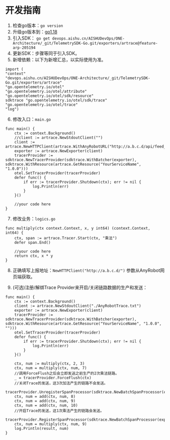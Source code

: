 # 开发指南

1. 检查go版本：`go version`
2. 升级go版本到：[go1.18](https://gomirrors.org/)
3. 引入SDK：
   ```go get devops.aishu.cn/AISHUDevOps/ONE-Architecture/_git/TelemetrySDK-Go.git/exporters/artrace@feature-arp-205194```
4. 更新SDK：步骤等同于引入SDK。
5. 新增依赖：以下为新增汇总，以实际使用为准。

```
import (
"context"
"devops.aishu.cn/AISHUDevOps/ONE-Architecture/_git/TelemetrySDK-Go.git/exporters/artrace"
"go.opentelemetry.io/otel"
"go.opentelemetry.io/otel/attribute"
"go.opentelemetry.io/otel/sdk/resource"
sdktrace "go.opentelemetry.io/otel/sdk/trace"
"go.opentelemetry.io/otel/trace"
"log")
```

6. 修改入口：`main.go`

```
func main() {
	ctx := context.Background()
	//client := artrace.NewStdoutClient("")
	client := artrace.NewHTTPClient(artrace.WithAnyRobotURL("http://a.b.c.d/api/feed_ingester/v1/jobs/abcd4f634e80d530/events"))
	exporter := artrace.NewExporter(client)
	tracerProvider := sdktrace.NewTracerProvider(sdktrace.WithBatcher(exporter), sdktrace.WithResource(artrace.GetResource("YourServiceName", "1.0.0")))
	otel.SetTracerProvider(tracerProvider)
	defer func() {
		if err := tracerProvider.Shutdown(ctx); err != nil {
			log.Println(err)
		}
	}()

	//your code here
}
```

7. 修改业务：`logics.go`

```
func multiply(ctx context.Context, x, y int64) (context.Context, int64) {
	ctx, span := artrace.Tracer.Start(ctx, "乘法")
	defer span.End()

	//your code here
	return ctx, x * y
}
```

8. 正确填写上报地址：`NewHTTPClient("http://a.b.c.d/")`
   参数从AnyRobot网页端获取。

9. (可选)注册/解绑Trace Provider来开启/关闭链路数据的生产和发送：

```
func main() {
	ctx := context.Background()
	client := artrace.NewStdoutClient("./AnyRobotTrace.txt")
	exporter := artrace.NewExporter(client)
	tracerProvider := sdktrace.NewTracerProvider(sdktrace.WithBatcher(exporter), sdktrace.WithResource(artrace.GetResource("YourServiceName", "1.0.0", "")))
	otel.SetTracerProvider(tracerProvider)
	defer func() {
		if err := tracerProvider.Shutdown(ctx); err != nil {
			log.Println(err)
		}
	}()

	ctx, num := multiply(ctx, 2, 3)
	ctx, num = multiply(ctx, num, 7)
	//调用ForceFlush之后会立即发送之前生产的2次乘法链路。
	_ = tracerProvider.ForceFlush(ctx)
	//关闭Trace的发送，这3次加法产生的链路不会发送。
	tracerProvider.UnregisterSpanProcessor(sdktrace.NewBatchSpanProcessor(exporter))
	ctx, num = add(ctx, num, 8)
	ctx, num = add(ctx, num, 9)
	ctx, num = add(ctx, num, 10)
	//开启Trace的发送，这1次乘法产生的链路会发送。
	tracerProvider.RegisterSpanProcessor(sdktrace.NewBatchSpanProcessor(exporter))
	ctx, num = multiply(ctx, num, 9)
	log.Println(result, num)
}
```
